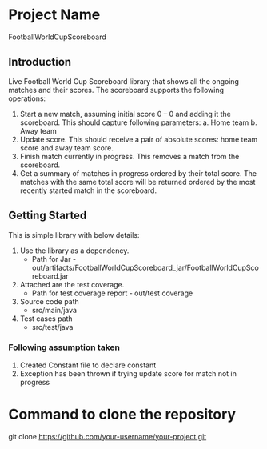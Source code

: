 # Project Name
FootballWorldCupScoreboard

## Introduction
Live Football
World Cup Scoreboard library that shows all the ongoing matches and their scores.
The scoreboard supports the following operations:
1. Start a new match, assuming initial score 0 – 0 and adding it the scoreboard.
   This should capture following parameters:
   a. Home team
   b. Away team
2. Update score. This should receive a pair of absolute scores: home team score and away
   team score.
3. Finish match currently in progress. This removes a match from the scoreboard.
4. Get a summary of matches in progress ordered by their total score. The matches with the
   same total score will be returned ordered by the most recently started match in the
   scoreboard.

## Getting Started

This is simple library with below details:
1. Use the library as a dependency. 
   - Path for Jar - out/artifacts/FootballWorldCupScoreboard_jar/FootballWorldCupScoreboard.jar
2. Attached are the test coverage.
   - Path for test coverage report - out/test coverage 
3. Source code path
   - src/main/java
4. Test cases path 
   - src/test/java

### Following assumption taken
1. Created Constant file to declare constant
2. Exception has been thrown if trying update score for match not in progress

# Command to clone the repository
git clone https://github.com/your-username/your-project.git